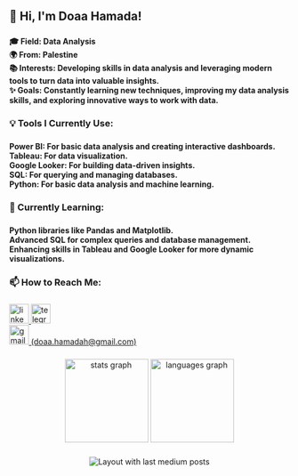  <h2 align="left">👋 Hi, I'm Doaa Hamada!</h2>

###

<h4 align="left">🎓 Field: Data Analysis<br>🌍 From: Palestine<br>📚 Interests: Developing skills in data analysis and leveraging modern tools to turn data into valuable insights.<br>✨ Goals: Constantly learning new techniques, improving my data analysis skills, and exploring innovative ways to work with data.</h4>

###

<h3 align="left">💡 Tools I Currently Use:</h3>

###

<h4 align="left">Power BI: For basic data analysis and creating interactive dashboards.<br>Tableau: For data visualization.<br>Google Looker: For building data-driven insights.<br>SQL: For querying and managing databases.<br>Python: For basic data analysis  and machine learning.</h4>

###

<h3 align="left">🌱 Currently Learning:</h3>

###

<h4 align="left">Python libraries like Pandas and Matplotlib.<br>Advanced SQL for complex queries and database management.<br>Enhancing skills in Tableau and Google Looker for more dynamic visualizations.</h4>

### 

<!--  من هنا تعدليش -->

###

<h3 align="left">📫 How to Reach Me:</h3>

###

<div align="left">
  <a href="https://www.linkedin.com/in/your-profile/" target="_blank"> <!-- هنا بتحطي الليتكدان -->
    <img src="https://img.shields.io/static/v1?message=LinkedIn&logo=linkedin&label=&color=0077B5&logoColor=white&labelColor=&style=for-the-badge" height="35" alt="linkedin logo" />
  </a>
  <a href="https://t.me/doaa_hamadah" target="_blank">
    <img src="https://img.shields.io/static/v1?message=Telegram&logo=telegram&label=&color=2CA5E0&logoColor=white&labelColor=&style=for-the-badge" height="35" alt="telegram logo" />
  </a>

</div>
 <a href="mailto:doaa.hamadah@gmail.com">
  <img src="https://img.shields.io/static/v1?message=Gmail&logo=gmail&label=&color=D14836&logoColor=white&labelColor=&style=for-the-badge" height="35" alt="gmail logo" />
  (doaa.hamadah@gmail.com)
</a>

###

<div align="center">
  <img src="https://github-readme-stats.vercel.app/api?username=doaa-hamada&hide_title=false&hide_rank=false&show_icons=true&include_all_commits=true&count_private=true&disable_animations=false&theme=dracula&locale=en&hide_border=false" height="150" alt="stats graph"  />
  <img src="https://github-readme-stats.vercel.app/api/top-langs?username=doaa-hamada&locale=en&hide_title=false&layout=compact&card_width=320&langs_count=5&theme=dracula&hide_border=false" height="150" alt="languages graph"  />
</div>

###

<div align="center">
  <img src="https://github-read-medium-git-main.pahlevikun.vercel.app/latest?limit=4" alt="Layout with last medium posts"  />
</div>

###
